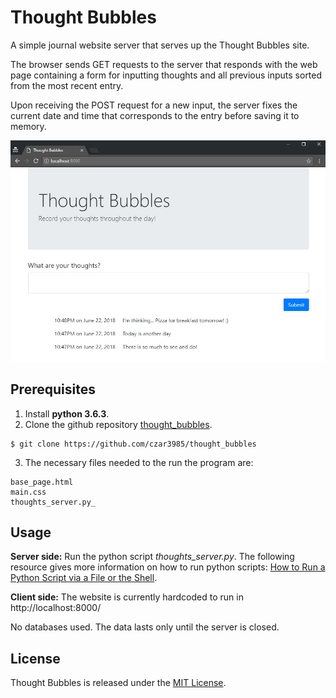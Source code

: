 # Thought Bubbles

A simple journal website server that serves up the Thought Bubbles site. 

The browser sends GET requests to the server that responds with the web page containing
a form for inputting thoughts and all previous inputs sorted from the most recent entry.

Upon receiving the POST request for a new input, the server fixes the current date and
time that corresponds to the entry before saving it to memory.

![Thought Bubbles website](./screenshot.jpg?raw=true "Title")

## Prerequisites

1. Install **python 3.6.3**.
2. Clone the github repository [thought_bubbles](https://github.com/czar3985/thought_bubbles).
```
$ git clone https://github.com/czar3985/thought_bubbles
```
3. The necessary files needed to the run the program are:
```
base_page.html
main.css
thoughts_server.py_
```

## Usage

**Server side:**
Run the python script _thoughts_server.py_. The following resource 
gives more information on how to run python scripts: 
[How to Run a Python Script via a File or the Shell](https://www.pythoncentral.io/execute-python-script-file-shell/).

**Client side:**
The website is currently hardcoded to run in http://localhost:8000/

No databases used. The data lasts only until the server is closed.

## License

Thought Bubbles is released under the [MIT License](https://opensource.org/licenses/MIT).